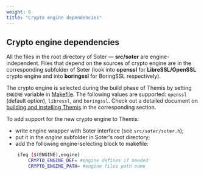 ```yaml
---
weight: 6
title: "Crypto engine dependencies"
---
```


## Crypto engine dependencies

All the files in the root directory of Soter — **src/soter** are engine-independent. Files that depend on the sources of crypto engine are in the corresponding subfolder of Soter (look into **openssl** for **LibreSSL/OpenSSL** crypto engine and into **boringssl** for BoringSSL respectively).

The crypto engine is selected during the build phase of Themis by setting `ENGINE` variable in [Makefile](https://github.com/cossacklabs/themis/blob/master/Makefile#L81). The following values are supported: `openssl` (default option), `libressl`, and `boringssl`. Check out a detailed document on [building and installing Themis](/docs/themis/installation/installation-from-sources/) in the corresponding section.

To add support for the new crypto engine to Themis:

- write engine wrapper with Soter interface (see `src/soter/soter.h`);  
- put it in the _engine_ subfolder in Soter's root directory;  
- add  the following engine-selecting block to makefile:  


```bash
    ifeq ($(ENGINE),engine)
        CRYPTO_ENGINE_DEF= #engine defines if needed
        CRYPTO_ENGINE_PATH= #engine files path name
```